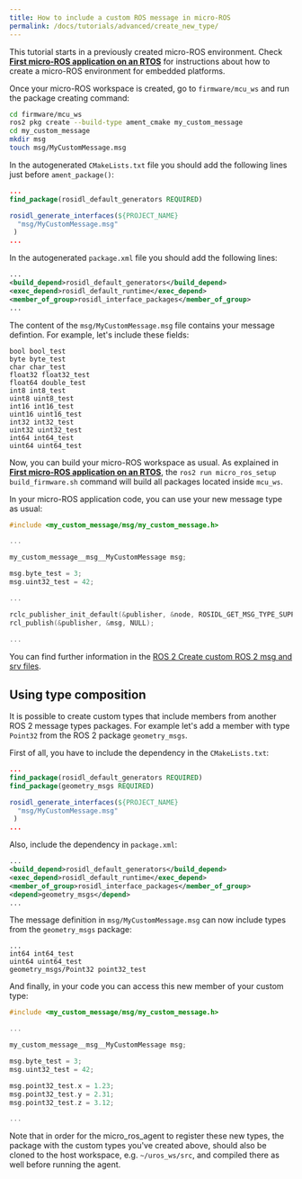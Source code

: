 ```yaml
---
title: How to include a custom ROS message in micro-ROS
permalink: /docs/tutorials/advanced/create_new_type/
---
```


This tutorial starts in a previously created micro-ROS environment. Check [**First micro-ROS application on an RTOS**](../../core/first_application_rtos/) for instructions about how to create a micro-ROS environment for embedded platforms.

Once your micro-ROS workspace is created, go to `firmware/mcu_ws` and run the package creating command:

```bash
cd firmware/mcu_ws
ros2 pkg create --build-type ament_cmake my_custom_message
cd my_custom_message
mkdir msg
touch msg/MyCustomMessage.msg
```

In the autogenerated `CMakeLists.txt` file you should add the following lines just before `ament_package()`:

```cmake
...
find_package(rosidl_default_generators REQUIRED)

rosidl_generate_interfaces(${PROJECT_NAME}
  "msg/MyCustomMessage.msg"
 )
...
```

In the autogenerated `package.xml` file you should add the following lines:

```xml
...
<build_depend>rosidl_default_generators</build_depend>
<exec_depend>rosidl_default_runtime</exec_depend>
<member_of_group>rosidl_interface_packages</member_of_group>
...
```

The content of the `msg/MyCustomMessage.msg` file contains your message defintion. For example, let's include these fields:

```
bool bool_test
byte byte_test
char char_test
float32 float32_test
float64 double_test
int8 int8_test
uint8 uint8_test
int16 int16_test
uint16 uint16_test
int32 int32_test
uint32 uint32_test
int64 int64_test
uint64 uint64_test
```

Now, you can build your micro-ROS workspace as usual. As explained in [**First micro-ROS application on an RTOS**](../../core/first_application_rtos/), the `ros2 run micro_ros_setup build_firmware.sh` command will build all packages located inside `mcu_ws`. 

In your micro-ROS application code, you can use your new message type as usual:

```c
#include <my_custom_message/msg/my_custom_message.h>

...

my_custom_message__msg__MyCustomMessage msg;

msg.byte_test = 3;
msg.uint32_test = 42;

...

rclc_publisher_init_default(&publisher, &node, ROSIDL_GET_MSG_TYPE_SUPPORT(my_custom_message, msg, MyCustomMessage), "my_custom_publisher");
rcl_publish(&publisher, &msg, NULL);
 
...
```

You can find further information in the [ROS 2 Create custom ROS 2 msg and srv files](https://index.ros.org/doc/ros2/Tutorials/Custom-ROS2-Interfaces).

## Using type composition

It is possible to create custom types that include members from another ROS 2 message types packages. For example let's add a member with type `Point32` from the ROS 2 package `geometry_msgs`.

First of all, you have to include the dependency in the `CMakeLists.txt`: 

```cmake
...
find_package(rosidl_default_generators REQUIRED)
find_package(geometry_msgs REQUIRED)

rosidl_generate_interfaces(${PROJECT_NAME}
  "msg/MyCustomMessage.msg"
 )
...
```

Also, include the dependency in `package.xml`:

```xml
...
<build_depend>rosidl_default_generators</build_depend>
<exec_depend>rosidl_default_runtime</exec_depend>
<member_of_group>rosidl_interface_packages</member_of_group>
<depend>geometry_msgs</depend>
...
```

The message definition in `msg/MyCustomMessage.msg` can now include types from the `geometry_msgs` package:

```
...
int64 int64_test
uint64 uint64_test
geometry_msgs/Point32 point32_test
```

And finally, in your code you can access this new member of your custom type:


```c
#include <my_custom_message/msg/my_custom_message.h>

...

my_custom_message__msg__MyCustomMessage msg;

msg.byte_test = 3;
msg.uint32_test = 42;

msg.point32_test.x = 1.23;
msg.point32_test.y = 2.31;
msg.point32_test.z = 3.12;

...
```

Note that in order for the micro_ros_agent to register these new types, the package with the custom types you've created above, should also be cloned to the host workspace, e.g. `~/uros_ws/src`, and compiled there as well before running the agent.
